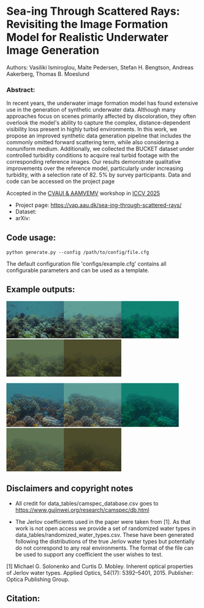 # Sea-ing Through Scattered Rays: Revisiting the Image Formation Model for Realistic Underwater Image Generation

Authors: Vasiliki Ismiroglou, Malte Pedersen, Stefan H. Bengtson, Andreas Aakerberg, Thomas B. Moeslund
### Abstract:

In recent years, the underwater image formation model has found extensive use in the generation of synthetic underwater data. Although many approaches focus on scenes primarily affected by discoloration, they often overlook the model's ability to capture the complex, distance-dependent visibility loss present in highly turbid environments. In this work, we propose an improved synthetic data generation pipeline that includes the commonly omitted forward scattering term, while also considering a nonuniform medium. Additionally, we collected the BUCKET dataset under controlled turbidity conditions to acquire real turbid footage with the corresponding reference images. Our results demonstrate qualitative improvements over the reference model, particularly under increasing turbidity, with a selection rate of 82. 5\% by survey participants. Data and code can be accessed on the project page 

Accepted in the [CVAUI & AAMVEMV](https://vap.aau.dk/marinevision/) workshop in [ICCV 2025](https://iccv.thecvf.com/) 
- Project page: https://vap.aau.dk/sea-ing-through-scattered-rays/
- Dataset:
- arXiv:

## Code usage:
```
python generate.py --config /path/to/config/file.cfg
```

The default configuration file 'configs/example.cfg' contains all configurable parameters and can be used as a template.

## Example outputs:
<img src="display_images/gmn_8064up/1C.png" alt="1C" style="width:150px;"/><img src="display_images/gmn_8064up/3C.png" alt="3C" style="width:150px;"/><img src="display_images/gmn_8064up/5C.png" alt="5C" style="width:150px;"/><img src="display_images/gmn_8064up/7C.png" alt="7C" style="width:150px;"/><img src="display_images/gmn_8064up/9C.png" alt="9C" style="width:150px;"/>

<img src="display_images/gmn_7543up/1C.png" alt="1C" style="width:150px;"/><img src="display_images/gmn_7543up/3C.png" alt="3C" style="width:150px;"/><img src="display_images/gmn_7543up/5C.png" alt="5C" style="width:150px;"/><img src="display_images/gmn_7543up/7C.png" alt="7C" style="width:150px;"/><img src="display_images/gmn_7543up/9C.png" alt="9C" style="width:150px;"/>

## Disclaimers and copyright notes
- All credit for data_tables/camspec_database.csv goes to https://www.gujinwei.org/research/camspec/db.html

- The Jerlov coefficients used in the paper were taken from [1]. As that work is not open access we provide a set of randomized water types in data_tables/randomized_water_types.csv. These have been generated following the distributions of the true Jerlov water types but potentially do not correspond to any real environments. The format of the file can be used to support any coefficient the user wishes to test.

[1] Michael G. Solonenko and Curtis D. Mobley. Inherent optical properties of Jerlov water types. Applied Optics, 54(17): 5392–5401, 2015. Publisher: Optica Publishing Group.

## Citation:
```
```